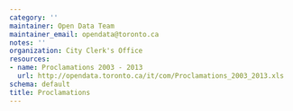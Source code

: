 ```yaml
---
category: ''
maintainer: Open Data Team
maintainer_email: opendata@toronto.ca
notes: ''
organization: City Clerk's Office
resources:
- name: Proclamations 2003 - 2013
  url: http://opendata.toronto.ca/it/com/Proclamations_2003_2013.xls
schema: default
title: Proclamations
---
```

